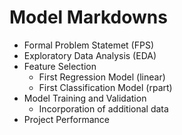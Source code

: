 # Model Markdowns

* Formal Problem Statemet (FPS)
* Exploratory Data Analysis (EDA)
* Feature Selection
  + First Regression Model (linear)
  + First Classification Model (rpart)
* Model Training and Validation
  + Incorporation of additional data
* Project Performance
